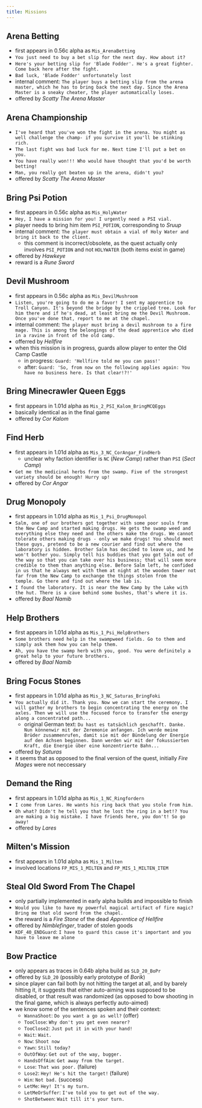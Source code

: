 ```yaml
---
title: Missions
---
```


## Arena Betting
- first appears in 0.56c alpha as `Mis_ArenaBetting`
- `You just need to buy a bet slip for the next day. How about it?`
- `Here's your betting slip for 'Blade Fodder'. He's a great fighter. Come back here after the fight.`
- `Bad luck, 'Blade Fodder' unfortunately lost`
- internal comment: `The player buys a betting slip from the arena master, which he has to bring back the next day. Since the Arena Master is a sneaky cheater, the player automatically loses.`
- offered by _Scatty The Arena Master_
 
## Arena Championship
- `I've heard that you've won the fight in the arena. You might as well challenge the champ- if you survive it you'll be stinking rich.`
- `The last fight was bad luck for me. Next time I'll put a bet on you.`
- `You have really won!!! Who would have thought that you'd be worth betting!`
- `Man, you really got beaten up in the arena, didn't you?`
- offered by _Scatty The Arena Master_

## Bring Psi Potion
- first appears in 0.56c alpha as `Mis_HolyWater`
- `Hey, I have a mission for you! I urgently need a PSI vial.`
- player needs to bring him item `PSI_POTION`, corresponding to _Sruup_
- internal comment: `The player must obtain a vial of Holy Water and bring it back to the client.`
  - this comment is incorrect/obsolete, as the quest actually only involves `PSI_POTION` and not `HOLYWATER` (both items exist in game)
- offered by _Hawkeye_
- reward is a _Rune Sword_

## Devil Mushroom
- first appears in 0.56c alpha as `Mis_DevilMushroom`
- `Listen, you're going to do me a favor! I sent my apprentice to Troll Canyon. It's beyond the bridge by the crippled tree. Look for him there and if he's dead, at least bring me the Devil Mushroom. Once you've done that, report to me at the chapel.` 
- internal comment: `The player must bring a devil mushroom to a fire mage. This is among the belongings of the dead apprentice who died in a ravine in front of the old camp.`
- offerred by _Hellfire_
- when this mission is in progress, guards allow player to enter the Old Camp Castle
  - in progress: `Guard: 'Hellfire told me you can pass!'`
  - after: `Guard: 'So, from now on the following applies again: You have no business here. Is that clear!?!'`

## Bring Minecrawler Queen Eggs
- first appears in 1.01d alpha as `Mis_2_PSI_Kalom_BringMCQEggs`
- basically identical as in the final game
- offered by _Cor Kalom_

## Find Herb
- first appears in 1.01d alpha as `Mis_3_NC_CorAngar_FindHerb`
  - unclear why faction identifier is `NC` (_New Camp_) rather than `PSI` (_Sect Camp_)
- `Get me the medicinal herbs from the swamp. Five of the strongest variety should be enough! Hurry up!`
- offered by _Cor Angar_

## Drug Monopoly
- first appears in 1.01d alpha as `Mis_1_Psi_DrugMonopol`
- `Salm, one of our brothers got together with some poor souls from the New Camp and started making drugs. He gets the swamp weed and everything else they need and the others make the drugs. We cannot tolerate others making drugs - only we make drugs! You should meet these guys, pretend to be a new courier and find out where the laboratory is hidden. Brother Salm has decided to leave us, and he won't bother you. Simply tell his buddies that you got Salm out of the way so that you can take over his business; that will seem more credible to them than anything else. Before Salm left, he confided in us that he always met with them at night at the wooden tower not far from the New Camp to exchange the things stolen from the temple. Go there and find out where the lab is.`
- `I found the laboratory. It is near the New Camp by the Lake with the hut. There is a cave behind some bushes, that's where it is.`
- offered by _Baal Namib_

## Help Brothers
- first appears in 1.01d alpha as `Mis_1_Psi_HelpBrothers`
- `Some brothers need help in the swampweed fields. Go to them and simply ask them how you can help them.`
- `Ah, you have the swamp herb with you, good. You were definitely a great help to your future brothers.`
- offered by _Baal Namib_

## Bring Focus Stones
- first appears in 1.01d alpha as `Mis_3_NC_Saturas_BringFoki`
- `You actually did it. Thank you. Now we can start the ceremony. I will gather my brothers to begin concentrating the energy on the axles. Then we will use the focused force to transfer the energy along a concentrated path...`
  - original German text: `Du hast es tatsächlich geschafft. Danke. Nun könnenwir mit der Zeremonie anfangen. Ich werde meine Brüder zusammenrufen, damit sie mit der Bündelung der Energie auf den Achsen beginnen. Dann werden wir mit der fokussierten Kraft, die Energie über eine konzentrierte Bahn...`
- offered by _Saturas_
- it seems that as opposed to the final version of the quest, initially _Fire Mages_ were not neccessary

## Demand the Ring
- first appears in 1.01d alpha as `Mis_1_NC_Ringfordern`
- `I come from Lares. He wants his ring back that you stole from him.`
- `Oh what? Didn't he tell you that he lost the ring in a bet!? You are making a big mistake. I have friends here, you don't! So go away!`
- offered by _Lares_ 

## Milten's Mission
- first appears in 1.01d alpha as `Mis_1_Milten`
- involved locations `FP_MIS_1_MILTEN` and `FP_MIS_1_MILTEN_ITEM`

## Steal Old Sword From The Chapel
- only partially implemented in early alpha builds and impossible to finish
- `Would you like to have my powerful magical artifact of fire magic? Bring me that old sword from the chapel.`
- the reward is a _Fire Stone_ of the dead _Apprentice of Hellfire_
- offered by _Nimblefinger_, trader of stolen goods
- `KDF_40_ENDGuard`: `I have to guard this cause it's important and you have to leave me alone`

## Bow Practice
- only appears as traces in 0.64b alpha build as `SLD_20_BoPr`
- offered by `SLD_20` (possibly early prototype of _Borik_)
- since player can fail both by not hitting the target at all, and by barely hitting it, it suggests that either auto-aiming was supposed to be disabled, or that result was randomized (as opposed to bow shooting in the final game, which is always perfectly auto-aimed)
- we know some of the sentences spoken and their context:
  - `WannaShoot`: `Do you want a go as well?` (offer)
  - `TooClose`: `Why don't you get even nearer?`
  - `TooClose2`: `Just put it in with your hand!`
  - `Wait`: `Wait.`
  - `Now`: `Shoot now`
  - `Yawn`: `Still today?`
  - `OutOfWay`: `Get out of the way, bugger.`
  - `HandsOffAim`: `Get away from the target.`
  - `Lose`: `That was poor.` (failure)
  - `Lose2`: `Hey! He's hit the target!` (failure)
  - `Win`: `Not bad.` (success)
  - `LetMe`: `Hey! It's my turn.`
  - `LetMeOrSuffer`: `I've told you to get out of the way.`
  - `ShotBetween`: `Wait till it's your turn.`
  

